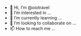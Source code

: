 - 👋 Hi, I’m @oiotravel
- 👀 I’m interested in ...
- 🌱 I’m currently learning ...
- 💞️ I’m looking to collaborate on ...
- 📫 How to reach me ...

<!---
oiotravel/oiotravel is a ✨ special ✨ repository because its `README.md` (this file) appears on your GitHub profile.
You can click the Preview link to take a look at your changes.
--->
